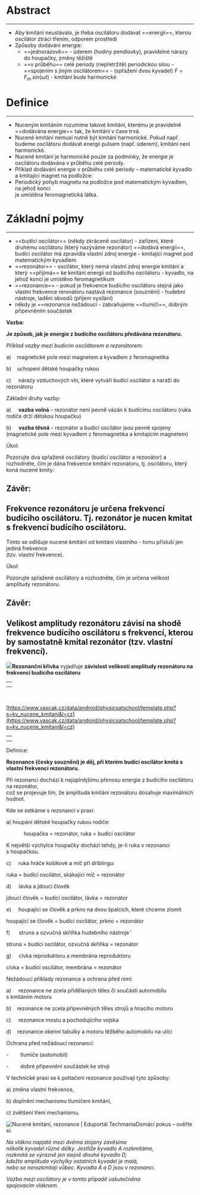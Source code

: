 # Abstract
---
- Aby kmitání neustávalo, je třeba oscilátoru dodávat ==energii==, kterou oscilátor ztrácí třením, odporem prostředí
- Způsoby dodávání energie:
	- ==jednorázově== - úderem (hodiny pendlovky), pravidelné nárazy do houpačky, změny těžiště
	- ==v průběhu== celé periody (nepřetržitě) periodickou silou - ==spojením s jiným oscilátorem== - (spřažení dvou kyvadel)  $F = F_m.sin(\omega t)$ - kmitání bude harmonické	

# Definice
---
- Nuceným kmitáním rozumíme takové kmitání, kterému je pravidelně ==dodávána energie== tak, že kmitání v čase trvá.
- Nucené kmitání nemusí nutně být kmitání harmonické. Pokud např. budeme oscilátoru dodávat energii pulsem (např. úderem), kmitání není harmonické.
- Nucené kmitání je harmonické pouze za podmínky, že energie je oscilátoru dodávána v průběhu celé periody.
- Příklad dodávání energie v průběhu celé periody – matematické kyvadlo a kmitající magnet na podložce:
- Periodický pohyb magnetu na podložce pod matematickým kyvadlem, na jehož konci  
je umístěna feromagnetická látka.

# Základní pojmy
---
- ==budící oscilátor== (někdy zkráceně oscilátor) - zařízení, které druhému oscilátoru (který nazýváme rezonátor) ==dodává energii==, budící oscilátor má zpravidla vlastní zdroj energie - kmitající magnet pod matematickým kyvadlem
- ==rezonátor== - oscilátor, který nemá vlastní zdroj energie kmitání a který ==přijímá== ke kmitání energii od budícího oscilátoru - kyvadlo, na jehož konci je umístěno feromagnetikum
- ==rezonance== - pokud je frekvence budícího oscilátoru stejná jako vlastní frekvence reronátoru nastává rezonance (souznění) - hudební nástroje, ladění obvodů (příjem vysílání)
- někdy je ==rezonance nežádoucí - zabraňujeme ==tlumiči==, dobrým připevněním součástek

**Vazba:**

**Je způsob, jak je energie z budícího oscilátoru předávána rezonátoru.**

_Příklad vazby mezi budícím oscilátorem a rezonátorem_:

a)    magnetické pole mezi magnetem a kyvadlem z feromagnetika

b)    uchopení dětské houpačky rukou

c)     nárazy vzduchových vln, které vytváří budící oscilátor a naráží do rezonátoru

Základní druhy vazby:

a)     **vazba volná** – rezonátor není pevně vázán k budícímu oscilátoru (ruka rodiče drží dětskou houpačku)

b)     **vazba těsná** – rezonátor a budící oscilátor jsou pevně spojeny (magnetické pole mezi kyvadlem z feromagnetika a kmitajícím magnetem)

Úkol:

Pozorujte dva spřažené oscilátory (budící oscilátor a rezonátor) a rozhodněte, čím je dána frekvence kmitání rezonátoru, tj. oscilátoru, který koná nucené kmity:

## Závěr:

## Frekvence rezonátoru je určena frekvencí budícího oscilátoru. Tj. rezonátor je nucen kmitat s frekvencí budícího oscilátoru.

Tímto se odlišuje nucené kmitání od kmitání vlastního - tomu přísluší jen jediná frekvence  
(tzv. vlastní frekvence).

Úkol:

Pozorujte spřažené oscilátory a rozhodněte, čím je určena velikost amplitudy rezonátoru.

## Závěr:

## Velikost amplitudy rezonátoru závisí na shodě frekvence budícího oscilátoru s frekvencí, kterou by samostatně kmital rezonátor (tzv. vlastní frekvencí).

![](file:///C:/Users/antiz/AppData/Local/Temp/msohtmlclip1/01/clip_image005.png)**Rezonanční křivka** vyjadřuje **závislost velikosti amplitudy rezonátoru na frekvenci budícího oscilátoru**

|   |
|---|
||
||![](file:///C:/Users/antiz/AppData/Local/Temp/msohtmlclip1/01/clip_image006.png)|

 

  

[https://www.vascak.cz/data/android/physicsatschool/template.php?s=kv_nucene_kmitani&l=cz](https://www.vascak.cz/data/android/physicsatschool/template.php?s=kv_nucene_kmitani&l=cz)

|   |
|---|
||
||\|   \|<br>\|---\|<br>\|_Komentář ke křivce:_<br><br>_Pokud se frekvence zdroje energie – tj. budícího osc.(_ _fB ) výrazně liší od vlastní frekvence rezonátoru (f0), je účinek jen velmi malý. Pokud se frekvence fB liší jen málo od f0, amplituda rezonátoru  <br>se postupně zvětšuje. Největší je při stejných frekvencích (fB = f0). Dochází k jevu, který se nazývá **rezonance**_**_._**<br><br>_Při nuceném kmitání tedy amplituda nucených kmitů, dosáhne největší hodnoty při frekvenci,  <br>která je shodná s frekvencí vlastního kmitání._<br><br>_Z tvaru křivky lze dále dobře usuzovat na celkové vlastnosti oscilátoru. Poloha maxima křivky určuje rezonanční frekvenci oscilátoru a tvar křivky je značně ovlivněn tlumením. Ostré maximum charakterizuje oscilátor s malým tlumením, kdežto oscilátor s větším tlumením má rezonanční křivku s méně výrazným maximem._\||   

  

Definice:

**Rezonance (česky souznění) je děj, při kterém budící oscilátor kmitá s vlastní frekvencí rezonátoru.**

Při rezonanci dochází k nejúplnějšímu přenosu energie z budícího oscilátoru na rezonátor,  
což se projevuje tím, že amplituda kmitání rezonátoru dosahuje maximálních hodnot.

Kde se setkáme s rezonancí v praxi:

a) houpání dětské houpačky rukou rodiče:

            houpačka = rezonátor, ruka = budící oscilátor

K největší výchylce houpačky dochází tehdy, je-li ruka v rezonanci s houpačkou.

c)     ruka hráče košíkové a míč při driblingu:

ruka = budící oscilátor, skákající míč = rezonátor

d)     lávka a jdoucí člověk

jdoucí člověk = budící oscilátor, lávka = rezonátor

e)     houpající se člověk a prkno na dvou špalcích, které chceme zlomit

houpající se člověk = budící oscilátor, prkno = rezonátor

f)      struna a ozvučná skříňka hudebního nástroje¨

struna = budící oscilátor, ozvučná skříňka = rezonátor

g)     cívka reproduktoru a membrána reproduktoru

cívka = budící oscilátor, membrána = rezonátor

Nežádoucí příklady rezonance a ochrana před nimi:

a)     rezonance ne zcela přidělaných těles či součástí automobilu s kmitáním motoru

b)    rezonance ne zcela připevněných těles strojů a hnacího motoru

c)     rezonance mostu a pochodujícího vojska

d)    rezonance okenní tabulky a motoru těžkého automobilu na ulici

Ochrana před nežádoucí rezonancí:

-        tlumiče (automobil)

-        dobré připevnění součástek ke stroji

V technické praxi se k potlačení rezonance používají tyto způsoby:

a) změna vlastní frekvence,

b) doplnění mechanismu tlumičem kmitání,

c) zvětšení tření mechanismu.

![Nucené kmitání, rezonance | Eduportál Techmania](file:///C:/Users/antiz/AppData/Local/Temp/msohtmlclip1/01/clip_image008.jpg)Domácí pokus – ověřte si:

_Na vlákno napjaté mezi dvěma stojany zavěsíme  
několik kyvadel různé délky. Jestliže kyvadlo A rozkmitáme,  
rozkmitá se výrazně jen stejně dlouhé kyvadlo D,  
kdežto amplituda výchylky ostatních kyvadel je malá,  
nebo se nerozkmitají vůbec. Kyvadla A a D jsou v rezonanci_.

_Vazba mezi oscilátory je v tomto případě uskutečněna  
spojovacím vláknem._